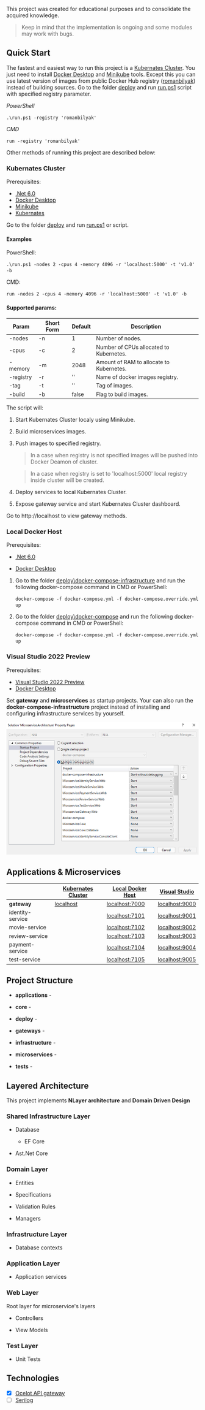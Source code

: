 This project was created for educational purposes and to consolidate the acquired knowledge.

> Keep in mind that the implementation is ongoing and some modules may work with bugs.

## Quick Start

The fastest and easiest way to run this project is a [Kubernates Cluster](#kubernates-cluster). You just need to install [Docker Desktop](https://docs.docker.com/desktop/windows/install/) and [Minikube](https://minikube.sigs.k8s.io/docs/start/) tools. Except this you can use latest version of images from public Docker Hub registry ([romanbilyak](https://hub.docker.com/u/romanbilyak)) instead of building sources. Go to the folder [deploy](deploy) and run [run.ps1](deploy/run.ps1) script with specified registry parameter.

*PowerShell*

```
.\run.ps1 -registry 'romanbilyak'
```

*CMD*

```
run -registry 'romanbilyak'
```

Other methods of running this project are described below:

### Kubernates Cluster

Prerequisites:

- [.Net 6.0](https://dotnet.microsoft.com/en-us/download/dotnet/6.0)
- [Docker Desktop](https://docs.docker.com/desktop/windows/install/)
- [Minikube](https://minikube.sigs.k8s.io/docs/start/)
- [Kubernates](https://kubernetes.io/releases/download/)

Go to the folder [deploy](deploy) and run [run.ps1](deploy/run.ps1) or script.

#### Examples

PowerShell:

```
.\run.ps1 -nodes 2 -cpus 4 -memory 4096 -r 'localhost:5000' -t 'v1.0' -b
```

CMD:

```
run -nodes 2 -cpus 4 -memory 4096 -r 'localhost:5000' -t 'v1.0' -b
```

#### Supported params:

| Param     | Short Form | Default | Description                              |
| --------- | ---------- | ------- | ---------------------------------------- |
| -nodes    | -n         | 1       | Number of nodes.                         |
| -cpus     | -c         | 2       | Number of CPUs allocated to Kubernetes.  |
| -memory   | -m         | 2048    | Amount of RAM to allocate to Kubernetes. |
| -registry | -r         | ''      | Name of docker images registry.          |
| -tag      | -t         | ''      | Tag of images.                           |
| -build    | -b         | false   | Flag to build images.                    |

The script will:

1. Start Kubernates Cluster localy using Minikube.

2. Build microservices images.

3. Push images to specified registry.
   
   > In a case when registry is not specified images will be pushed into Docker Deamon of cluster.
   
   > In a case when registry is set to 'localhost:5000' local registry inside cluster will be created.

4. Deploy services to local Kubernates Cluster.

5. Expose gateway service and start Kubernates Cluster dashboard.

Go to http://localhost to view gateway methods.

### Local Docker Host

Prerequisites:

- [.Net 6.0](https://dotnet.microsoft.com/en-us/download/dotnet/6.0)

- [Docker Desktop](https://docs.docker.com/desktop/windows/install/)
1. Go to the folder [deploy\docker-compose-infrastructure](deploy/docker-compose-infrastructure) and run the following docker-compose command in CMD or PowerShell:
   
   ```
   docker-compose -f docker-compose.yml -f docker-compose.override.yml up
   ```

2. Go to the folder [deploy\docker-compose](deploy/docker-compose) and run the following docker-compose command in CMD or PowerShell:
   
   ```
   docker-compose -f docker-compose.yml -f docker-compose.override.yml up
   ```

### Visual Studio 2022 Preview

Prerequisites:

- [Visual Studio 2022 Preview](https://visualstudio.microsoft.com/vs/preview/)
- [Docker Desktop](https://docs.docker.com/desktop/windows/install/)

Set **gateway** and **microservices** as startup projects. Your can also run the **docker-compose-infrastructure** project instead of installing and configuring infrastructure services by yourself.

![](images\multiple-startup-projects.png)

## Applications & Microservices

|                  | [Kubernates Cluster](#kubernates-cluster) | [Local Docker Host](#local-docker-host)  | [Visual Studio](#visual-studio)          |
| ---------------- | ----------------------------------------- | ---------------------------------------- | ---------------------------------------- |
| **gateway**      | [localhost](http://localhost)             | [localhost:7000](http://localhost:7000)  | [localhost:9000](http://localhost:9000/) |
| identity-service |                                           | [localhost:7101](http://localhost:7101/) | [localhost:9001](http://localhost:9001/) |
| movie-service    |                                           | [localhost:7102](http://localhost:7102/) | [localhost:9002](http://localhost:9002/) |
| review-service   |                                           | [localhost:7103](http://localhost:7103/) | [localhost:9003](http://localhost:9003/) |
| payment-service  |                                           | [localhost:7104](http://localhost:7104/) | [localhost:9004](http://localhost:9004/) |
| test-service     |                                           | [localhost:7105](http://localhost:7105/) | [localhost:9005](http://localhost:9005/) |

## Project Structure

- **applications** - 

- **core** - 

- **deploy** -

- **gateways** -

- **infrastructure** -

- **microservices** -

- **tests** -

## Layered Architecture

This project implements **NLayer architecture** and **Domain Driven Design**

### Shared Infrastructure Layer

- Database
  
  - EF Core

- Ast.Net Core

### Domain Layer

- Entities

- Specifications

- Validation Rules

- Managers

### Infrastructure Layer

- Database contexts

### Application Layer

- Application services

### Web Layer

Root layer for microservice's layers

- Controllers

- View Models

### Test Layer

- Unit Tests

## Technologies

- [x] [Ocelot API gateway](https://github.com/ThreeMammals/Ocelot)
- [ ] [Serilog](https://serilog.net/)